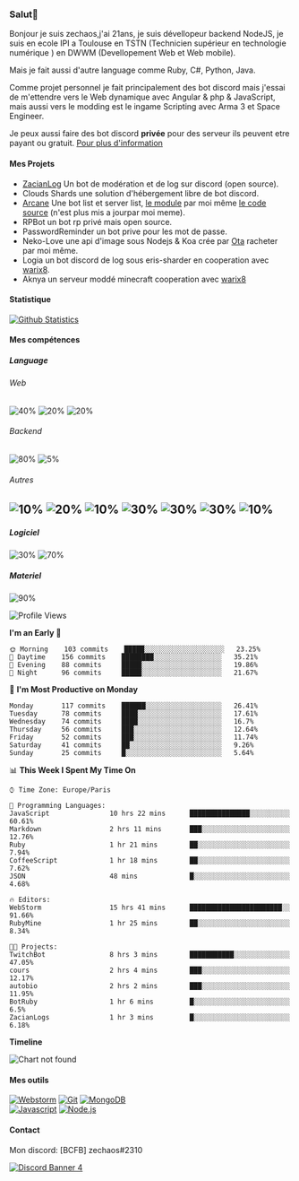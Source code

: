 ### Salut👋 

Bonjour je suis zechaos,j'ai 21ans, je suis dévellopeur backend NodeJS, je suis en ecole IPI a Toulouse en TSTN (Technicien supérieur en technologie numérique ) en DWWM (Devellopement Web et Web mobile).

Mais je fait aussi d'autre language comme Ruby, C#, Python, Java.

Comme projet personnel je fait principalement des bot discord mais j'essai de m'ettendre vers le Web dynamique avec Angular & php & JavaScript, mais aussi vers le modding est le ingame Scripting avec Arma 3 et Space Engineer.

Je peux aussi faire des bot discord **privée** pour des serveur ils peuvent etre payant ou gratuit. [Pour plus d'information](https://github.com/zechaos031/zechaos031/blob/master/info/CustomBot.md)

#### Mes Projets
  - [ZacianLog](https://github.com/zechaos031/ZacianLogs) Un bot de modération et de log sur discord (open source).
  - Clouds Shards une solution d'hébergement libre de bot discord.
  - [Arcane](https://arcane-center.xyz/) Une bot list et server list, [le module](https://www.npmjs.com/package/abcapi) par moi même [le code source](https://github.com/Arcane-Bot-Center/abcAPI) (n'est plus mis a jourpar moi meme).
  - RPBot un bot rp privé mais open source.
  - PasswordReminder un bot prive pour les mot de passe.
  - Neko-Love une api d'image sous Nodejs & Koa crée par [Ota](https://github.com/Steven-Debande) racheter par moi même.
  - Logia un bot discord de log sous eris-sharder en cooperation avec [warix8](https://github.com/warix8).
  - Aknya un serveur moddé minecraft cooperation avec [warix8](https://github.com/warix8)

#### Statistique


[![Github Statistics](https://github-readme-stats.vercel.app/api?username=zechaos031&theme=radical)](https://github.com/anuraghazra/github-readme-stats)


#### Mes compétences

##### Language
###### Web
![40%](https://progress-bar.dev/40?title=JavaScript) ![20%](https://progress-bar.dev/20?title=HTML) ![20%](https://progress-bar.dev/20?title=CSS)

###### Backend
![80%](https://progress-bar.dev/80?title=NodeJS) ![5%](https://progress-bar.dev/5?title=PHP) 




###### Autres
![10%](https://progress-bar.dev/10?title=Ruby) ![20%](https://progress-bar.dev/20?title=Python) ![10%](https://progress-bar.dev/10?title=C\#) ![30%](https://progress-bar.dev/30?title=TypeScript) ![30%](https://progress-bar.dev/30?title=Deno) ![30%](https://progress-bar.dev/30?title=CoffeeScript) ![10%](https://progress-bar.dev/10?title=Lua)
--

##### Logiciel

![30%](https://progress-bar.dev/30?title=Linux) ![70%](https://progress-bar.dev/70?title=Windows)

##### Materiel

![90%](https://progress-bar.dev/90?title=Hardware)


<!--START_SECTION:waka-->
![Profile Views](http://img.shields.io/badge/Profile%20Views-54-blue)

**I'm an Early 🐤** 

```text
🌞 Morning    103 commits    █████░░░░░░░░░░░░░░░░░░░░   23.25% 
🌆 Daytime    156 commits    ████████░░░░░░░░░░░░░░░░░   35.21% 
🌃 Evening    88 commits     █████░░░░░░░░░░░░░░░░░░░░   19.86% 
🌙 Night      96 commits     █████░░░░░░░░░░░░░░░░░░░░   21.67%

```
📅 **I'm Most Productive on Monday** 

```text
Monday       117 commits    ██████░░░░░░░░░░░░░░░░░░░   26.41% 
Tuesday      78 commits     ████░░░░░░░░░░░░░░░░░░░░░   17.61% 
Wednesday    74 commits     ████░░░░░░░░░░░░░░░░░░░░░   16.7% 
Thursday     56 commits     ███░░░░░░░░░░░░░░░░░░░░░░   12.64% 
Friday       52 commits     ███░░░░░░░░░░░░░░░░░░░░░░   11.74% 
Saturday     41 commits     ██░░░░░░░░░░░░░░░░░░░░░░░   9.26% 
Sunday       25 commits     █░░░░░░░░░░░░░░░░░░░░░░░░   5.64%

```


📊 **This Week I Spent My Time On** 

```text
⌚︎ Time Zone: Europe/Paris

💬 Programming Languages: 
JavaScript               10 hrs 22 mins      ███████████████░░░░░░░░░░   60.61% 
Markdown                 2 hrs 11 mins       ███░░░░░░░░░░░░░░░░░░░░░░   12.76% 
Ruby                     1 hr 21 mins        ██░░░░░░░░░░░░░░░░░░░░░░░   7.94% 
CoffeeScript             1 hr 18 mins        ██░░░░░░░░░░░░░░░░░░░░░░░   7.62% 
JSON                     48 mins             █░░░░░░░░░░░░░░░░░░░░░░░░   4.68%

🔥 Editors: 
WebStorm                 15 hrs 41 mins      ███████████████████████░░   91.66% 
RubyMine                 1 hr 25 mins        ██░░░░░░░░░░░░░░░░░░░░░░░   8.34%

🐱‍💻 Projects: 
TwitchBot                8 hrs 3 mins        ███████████░░░░░░░░░░░░░░   47.05% 
cours                    2 hrs 4 mins        ███░░░░░░░░░░░░░░░░░░░░░░   12.17% 
autobio                  2 hrs 2 mins        ███░░░░░░░░░░░░░░░░░░░░░░   11.95% 
BotRuby                  1 hr 6 mins         █░░░░░░░░░░░░░░░░░░░░░░░░   6.5% 
ZacianLogs               1 hr 3 mins         █░░░░░░░░░░░░░░░░░░░░░░░░   6.18%

```

**Timeline**

![Chart not found](https://github.com/zechaos031/zechaos031/blob/master/charts/bar_graph.png) 


<!--END_SECTION:waka-->

#### Mes outils
[![Webstorm](https://img.shields.io/badge/Webstrom-007acc?style=for-the-badge&logo=JetBrains&logoColor=white)](https://www.jetbrains.com/)
[![Git](https://img.shields.io/badge/Git-f05032?style=for-the-badge&logo=git&logoColor=white)](https://git-scm.com/)
[![MongoDB](https://img.shields.io/badge/MongoDB-47a248?style=for-the-badge&logo=mongodb&logoColor=white)](https://www.mongodb.com/)    
[![Javascript](https://img.shields.io/badge/Javascript-f7df1e?style=for-the-badge&logo=javascript&logoColor=white)](https://developer.mozilla.org/en-US/docs/Web/JavaScript)
[![Node.js](https://img.shields.io/badge/Node.js-339933?style=for-the-badge&logo=node.js&logoColor=white)](https://nodejs.org/en/)

#### Contact
Mon discord: [BCFB] zechaos#2310

[![Discord Banner 4](https://discordapp.com/api/guilds/666062901072887819/widget.png?style=banner4)](https://discordapp.com/invite/gTE6dyY)
